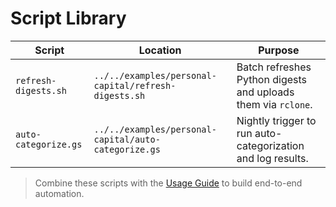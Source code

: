 # Script Library

| Script | Location | Purpose |
| --- | --- | --- |
| `refresh-digests.sh` | `../../examples/personal-capital/refresh-digests.sh` | Batch refreshes Python digests and uploads them via `rclone`. |
| `auto-categorize.gs` | `../../examples/personal-capital/auto-categorize.gs` | Nightly trigger to run auto-categorization and log results. |

> Combine these scripts with the [Usage Guide](../usage-guide.md#python-digest-workflow) to build end-to-end automation.
